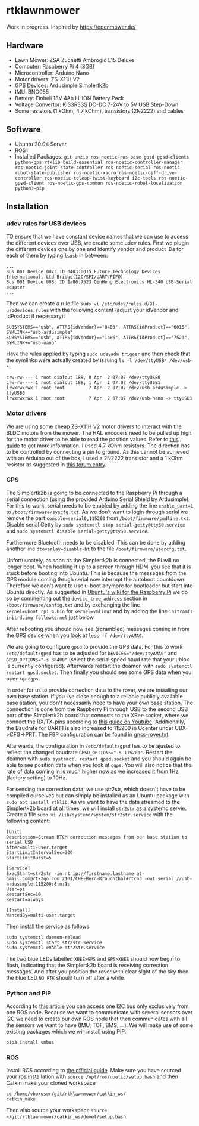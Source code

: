 # rtklawnmower

Work in progress. Inspired by https://openmower.de/

## Hardware

* Lawn Mower: ZSA Zuchetti Ambrogio L15 Deluxe
* Computer: Raspberry Pi 4 (8GB)
* Microcontroller: Arduino Nano
* Motor drivers: ZS-X11H V2
* GPS Devices: Ardusimple Simplertk2b
* IMU: BNO055
* Battery: Einhell 18V 4Ah LI-ION Battery Pack
* Voltage Convertor: KIS3R33S DC-DC 7-24V to 5V USB Step-Down
* Some resistors (1 kOhm, 4.7 kOhm), transistors (2N2222) and cables

## Software

* Ubuntu 20.04 Server
* ROS1
* Installed Packages: `git unzip ros-noetic-ros-base gpsd gpsd–clients python-gps rtklib build-essential ros-noetic-controller-manager ros-noetic-joint-state-controller ros-noetic-serial ros-noetic-robot-state-publisher ros-noetic-xacro ros-noetic-diff-drive-controller ros-noetic-teleop-twist-keyboard i2c-tools ros-noetic-gpsd-client ros-noetic-gps-common ros-noetic-robot-localization python3-pip`

## Installation

### udev rules for USB devices

TO ensure that we have constant device names that we can use to access the different devices over USB, we create some udev rules. First we plugin the different devices one by one and identify vendor and product IDs for each of them by typing `lsusb` in between:

```
...
Bus 001 Device 007: ID 0403:6015 Future Technology Devices International, Ltd Bridge(I2C/SPI/UART/FIFO)
Bus 001 Device 008: ID 1a86:7523 QinHeng Electronics HL-340 USB-Serial adapter
...
```

Then we can create a rule file `sudo vi /etc/udev/rules.d/91-usbdevices.rules` with the following content (adjust your idVendor and idProduct if necessary):

```
SUBSYSTEMS=="usb", ATTRS{idVendor}=="0403", ATTRS{idProduct}=="6015", SYMLINK+="usb-ardusimple"
SUBSYSTEMS=="usb", ATTRS{idVendor}=="1a86", ATTRS{idProduct}=="7523", SYMLINK+="usb-nano"
```

Have the rules applied by typing `sudo udevadm trigger` and then check that the symlinks were actually created by issuing `ls -l /dev/ttyUSB* /dev/usb-*`:

```
crw-rw---- 1 root dialout 188, 0 Apr  2 07:07 /dev/ttyUSB0
crw-rw---- 1 root dialout 188, 1 Apr  2 07:07 /dev/ttyUSB1
lrwxrwxrwx 1 root root         7 Apr  2 07:07 /dev/usb-ardusimple -> ttyUSB0
lrwxrwxrwx 1 root root         7 Apr  2 07:07 /dev/usb-nano -> ttyUSB1
```

### Motor drivers

We are using some cheap ZS-X11H V2 motor drivers to interact with the BLDC motors from the mower. The HAL encoders need to be pulled up high for the motor driver to be able to read the position values. Refer to [this guide](https://www.digikey.no/no/blog/using-bldc-hall-sensors-as-position-encoders-part-3) to get more information. I used 4.7 kOhm resistors. The direction has to be controlled by connecting a pin to ground. As this cannot be achieved with an Arduino out of the box, I used a 2N2222 transistor and a 1 kOhm resistor as suggested in [this forum entry](https://forums.raspberrypi.com/viewtopic.php?t=335218).

### GPS

The Simplertk2b is going to be connected to the Raspberry Pi through a serial connection (using the provided Arduino Serial Shield by Ardusimple). For this to work, serial needs to be enabled by adding the line `enable_uart=1` to `/boot/firmware/syscfg.txt`. As we don't want to login through serial we remove the part `console=serial0,115200` from `/boot/firmware/cmdline.txt`. Disable serial Getty by `sudo systemctl stop serial-getty@ttyS0.service` and `sudo systemctl disable serial-getty@ttyS0.service`.

Furthermore Bluetooth needs to be disabled. This can be done by adding another line `dtoverlay=disable-bt` to the file `/boot/firmware/usercfg.txt`.

Unfortuunately, as soon as the Simplertk2b is connected, the Pi will no longer boot. When hooking it up to a screen through HDMI you see that it is stuck before booting into Ubuntu. This is because the messages from the GPS module coming thrugh serial now interrupt the autoboot countdown. Therefore we don't want to use u-boot anymore for bootloader but start into Ubuntu directly. As suggested in [Ubuntu's wiki for the Raspberry Pi](https://wiki.ubuntu.com/ARM/RaspberryPi#Change_the_bootloader) we do so by commenting out the `device_tree_address` section in `/boot/firmware/config.txt` and by exchanging the line `kernel=uboot_rpi_4.bin` for `kernel=vmlinuz` and by adding the line `initramfs initrd.img followkernel` just below.

After rebooting you should now see (scrambled) messages coming in from the GPS device when you look at `less -f /dev/ttyAMA0`.

We are going to configure `gpsd` to provide the GPS data. For this to work `/etc/default/gpsd` has to be adjusted for `DEVICES="/dev/ttyAMA0"` and `GPSD_OPTIONS="-s 38400"` (select the serial speed baud rate that your ublox is currently configured). Afterwards restart the deamon with `sudo systemctl restart gpsd.socket`. Then finally you should see some GPS data when you open up `cgps`.

In order for us to provide correction data to the rover, we are installing our own base station. If you live close enough to a reliable publicly available base station, you don't necessarily need to have your own base station. The connection is done from the Raspberry Pi through USB to the second USB port of the Simplertk2b board that connects to the XBee socket, where we connect the RX/TX-pins according to [this guide on Youtube](https://youtu.be/qlkN70bBfFQ). Additionally, the Baudrate for UART1 is also increased to 115200 in Ucenter under UBX->CFG->PRT. The F9P configuration can be found in [gnss-rover.txt](gnss-rover.txt).

Afterwards, the configuration in `/etc/default/gpsd` has to be ajusted to reflect the changed baudrate `GPSD_OPTIONS="-s 115200"`. Restart the deamon with `sudo systemctl restart gpsd.socket` and you should again be able to see position data when you look at `cgps`. You will also notice that the rate of data coming in is much higher now as we increased it from 1Hz (factory setting) to 10Hz.

For sending the correction data, we use str2str, which doesn't have to be compiled ourselves but can simply be installed as an Ubuntu package with `sudo apt install rtklib`. As we want to have the data streamed to the Simplertk2b board at all times, we will install `str2str` as a systemd servie. Create a file `sudo vi /lib/systemd/system/str2str.service` with the following content:

```
[Unit]
Description=Stream RTCM correction messages from our base station to serial USB
After=multi-user.target
StartLimitIntervalSec=300
StartLimitBurst=5

[Service]
ExecStart=str2str -in ntrip://firstname.lastname-at-gmail.com@rtk2go.com:2101/CHE-Bern-Krauchthal#rtcm3 -out serial://usb-ardusimple:115200:8:n:1:
User=pi
RestartSec=10
Restart=always

[Install]
WantedBy=multi-user.target
```

Then install the service as follows:
```
sudo systemctl daemon-reload
sudo systemctl start str2str.service
sudo systemctl enable str2str.service
```

The two blue LEDs labelled `XBEE>GPS` and `GPS>XBEE` should now begin to flash, indicating that the Simplertk2b board is receiving correction messages. And after you position the rover with clear sight of the sky then the blue LED `NO RTK` should turn off after a while.

### Python and PIP

According to [this article](https://people.eng.unimelb.edu.au/pbeuchat/asclinic/software/workflow_i2c.html#important-notes-on-i2c-usages-in-ros-nodes) you can access one I2C bus only exclusively from one ROS node. Because we want to communicate with several sensors over I2C we need to create our own ROS node that then communicates with all the sensors we want to have (IMU, TOF, BMS, ...). We will make use of some existing packages which we will install using PIP.

```
pip3 install smbus
```

### ROS

Install ROS according to [the official guide](http://wiki.ros.org/Installation/Ubuntu). Make sure you have sourced your ros installation with `source /opt/ros/noetic/setup.bash` and then Catkin make your cloned workspace
```
cd /home/vboxuser/git/rtklawnmower/catkin_ws/
catkin_make
```
Then also source your workspace `source ~/git/rtklawnmower/catkin_ws/devel/setup.bash`.

